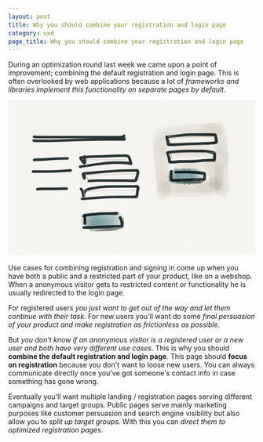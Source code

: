 ```yaml
---
layout: post
title: Why you should combine your registration and login page
category: uxd
page_title: Why you should combine your registration and login page
---
```


During an optimization round last week we came upon a point of improvement; combining the default registration and login page. This is often overlooked by web applications because a lot of _frameworks and libraries implement this functionality on separate pages by default_.

![combined registration and login page](/assets/images/blog/combined-registration-login-page.png)

Use cases for combining registration and signing in come up when you have both a public and a restricted part of your product, like on a webshop. When a anonymous visitor gets to restricted content or functionality he is usually redirected to the login page.

For registered users _you just want to get out of the way and let them continue with their task_. For new users you'll want  do some _final persuasion of your product and make registration as frictionless as possible_.

But _you don't know if an anonymous visitor is a registered user or a new user and both have very different use cases_. This is why you should **combine the default registration and login page**. This page should **focus on registration** because you don't want to loose new users. You can always communicate directly once you've got someone's contact info in case something has gone wrong.

Eventually you'll want multiple landing / registration pages serving different campaigns and target groups. Public pages serve mainly marketing purposes like customer persuasion and search engine visibility but also allow you to _split up target groups_. With this you can _direct them to optimized registration pages_.
